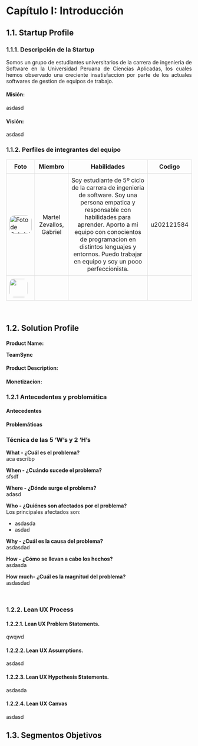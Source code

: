 <h1>Capítulo I: Introducción</h1>
<h2>1.1. Startup Profile</h2>
<h3>1.1.1. Descripción de la Startup</h3>
<div align="justify">
<p>Somos un grupo de estudiantes universitarios de la carrera de ingenieria de Software en la Universidad Peruana de Ciencias Aplicadas, los cuales hemos observado una creciente insatisfaccion por parte de los actuales softwares de gestion de equipos de trabajo.</p>
<h4>Misión:</h4>
<p>asdasd</p>
<h4>Visión:</h4>
<p>asdasd</p>
<h3>1.1.2. Perfiles de integrantes del equipo</h3>

<table style="border-collapse: collapse; width: 100%;">
  <tr>
    <th style="border: 1px solid #dddddd; padding: 8px; text-align: center;">Foto</th>
    <th style="border: 1px solid #dddddd; padding: 8px; text-align: center;">Miembro</th>
    <th style="border: 1px solid #dddddd; padding: 8px; text-align: center;">Habilidades</th>
    <th style="border: 1px solid #dddddd; padding: 8px; text-align: center;">Codigo</th>
  </tr>
  <tr>
    <td style="border: 1px solid #dddddd; padding: 8px;">
      <img src="" alt="Foto de Gabriel Martel" width="60" height="50" style="border-radius: 25%;">
    </td>
    <td style="border: 1px solid #dddddd; padding: 8px; text-align: center;">Martel Zevallos, Gabriel</td>
    <td style="border: 1px solid #dddddd; padding: 8px; text-align: center;">Soy estudiante de 5º ciclo de la carrera de ingenieria de software. Soy una persona empatica y responsable con habilidades para aprender. Aporto a mi equipo con conocientos de programacion en distintos lenguajes y entornos. Puedo trabajar en equipo y soy un poco perfeccionista.	</td>
    <td style="border: 1px solid #dddddd; padding: 8px; text-align: center;">u202121584</td>
  </tr>
  <tr>
    <td style="border: 1px solid #dddddd; padding: 8px;">
      <img src="" alt="" width="50" height="50" style="border-radius: 25%;">
    </td>
    <td style="border: 1px solid #dddddd; padding: 8px; text-align: center;"></td>
    <td style="border: 1px solid #dddddd; padding: 8px; text-align: center;"></td>
    <td style="border: 1px solid #dddddd; padding: 8px; text-align: center;"></td>

  </tr>
</table>
<br>
<h2>1.2. Solution Profile</h2>
<h4>Product Name: <p>TeamSync</p></4>

<h4>Product Description:</h4>

<h4>Monetizacion:</h4>

<h3>1.2.1 Antecedentes y problemática</h3>
<h4>Antecedentes</h4>

<h4>Problemáticas</h4>

<h3>Técnica de las 5 ‘W’s y 2 ‘H’s</h3>
<p><strong>What - ¿Cuál es el problema?</strong></br>
aca escribp</p>
<p><strong>When - ¿Cuándo sucede el problema?</strong></br>
sfsdf</p>
<p><strong>Where - ¿Dónde surge el problema?</strong></br>
adasd</p>
<p><strong>Who - ¿Quiénes son afectados por el problema?</strong></br>
Los principales afectados son:
<ul>
   <li>asdasda</li>
   <li>asdad</li>
</ul></p>
<p><strong>Why - ¿Cuál es la causa del problema?</strong></br>
asdasdad</p>
<p><strong>How - ¿Cómo se llevan a cabo los hechos?</strong></br>
asdasda</p>
<p><strong>How much- ¿Cuál es la magnitud del problema?</strong></br>
asdasdad</p>
<br>
<h3>1.2.2. Lean UX Process</h3>
<h4>1.2.2.1. Lean UX Problem Statements.</h4>
qwqwd
<h4>1.2.2.2. Lean UX Assumptions.</h4>
asdasd
<h4>1.2.2.3. Lean UX Hypothesis Statements.</h4>
asdasda
<h4>1.2.2.4. Lean UX Canvas</h4>
asdasd
<h2>1.3. Segmentos Objetivos</h2>